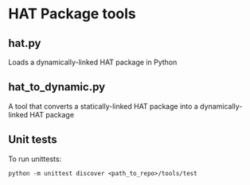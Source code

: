 # HAT Package tools 

## hat.py
Loads a dynamically-linked HAT package in Python

## hat_to_dynamic.py
A tool that converts a statically-linked HAT package into a dynamically-linked HAT package

## Unit tests
To run unittests:
```shell
python -m unittest discover <path_to_repo>/tools/test
```


